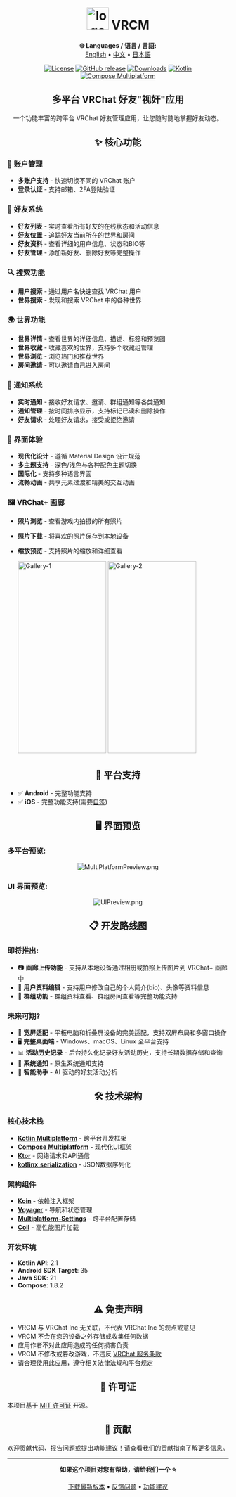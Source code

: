 <div align="center">

# <img src="image/Logo.png" width="50" height="50"  alt="logo"/> VRCM

<!-- Language Selection -->
**🌐 Languages / 语言 / 言語:**  
[English](README.md) • [中文](README_ZH.md) • [日本語](README_JP.md)


[![License](https://img.shields.io/badge/License-MIT-blue.svg)](https://opensource.org/licenses/MIT)
[![GitHub release](https://img.shields.io/github/release/vrcm-team/VRCM.svg)](https://github.com/vrcm-team/VRCM/releases/latest)
[![Downloads](https://img.shields.io/github/downloads/vrcm-team/VRCM/total?color=6451f1)](https://github.com/vrcm-team/VRCM/releases/latest)
[![Kotlin](https://img.shields.io/badge/Kotlin-2.1-blue.svg?logo=kotlin)](https://kotlinlang.org)
[![Compose Multiplatform](https://img.shields.io/badge/Compose%20Multiplatform-1.8.2-blue)](https://www.jetbrains.com/lp/compose-multiplatform/)

## 多平台 VRChat 好友"视奸"应用

一个功能丰富的跨平台 VRChat 好友管理应用，让您随时随地掌握好友动态。

</div>

<div align="center">

## ✨ 核心功能

</div>

### 🔐 账户管理
- **多账户支持** - 快速切换不同的 VRChat 账户
- **登录认证** - 支持邮箱、2FA登陆验证

### 👥 好友系统
- **好友列表** - 实时查看所有好友的在线状态和活动信息
- **好友位置** - 追踪好友当前所在的世界和房间
- **好友资料** - 查看详细的用户信息、状态和BIO等
- **好友管理** - 添加新好友、删除好友等完整操作

### 🔍 搜索功能
- **用户搜索** - 通过用户名快速查找 VRChat 用户
- **世界搜索** - 发现和搜索 VRChat 中的各种世界

### 🌍 世界功能
- **世界详情** - 查看世界的详细信息、描述、标签和预览图
- **世界收藏** - 收藏喜欢的世界，支持多个收藏组管理
- **世界浏览** - 浏览热门和推荐世界
- **房间邀请** - 可以邀请自己进入房间

### 🔔 通知系统
- **实时通知** - 接收好友请求、邀请、群组通知等各类通知
- **通知管理** - 按时间排序显示，支持标记已读和删除操作
- **好友请求** - 处理好友请求，接受或拒绝邀请

### 🎨 界面体验
- **现代化设计** - 遵循 Material Design 设计规范
- **多主题支持** - 深色/浅色与各种配色主题切换
- **国际化** - 支持多种语言界面
- **流畅动画** - 共享元素过渡和精美的交互动画

### 🖼️ VRChat+ 画廊
- **照片浏览** - 查看游戏内拍摄的所有照片
- **照片下载** - 将喜欢的照片保存到本地设备
- **缩放预览** - 支持照片的缩放和详细查看

  <img src="image/Gallery-1.png" width="201" height="437"  alt="Gallery-1"/>
  <img src="image/Gallery-2.png" width="201" height="437"  alt="Gallery-2"/>

<div align="center">

## 📱 平台支持

</div>

- ✅ **Android** - 完整功能支持
- ✅ **iOS** - 完整功能支持(需要[自签](self-signing.md))

<div align="center">

## 🖥️ 界面预览

</div>

### 多平台预览:

<div align="center">

![MultiPlatformPreview.png](image/MultiPlatformPreview.png)

</div>

### UI 界面预览:

<div align="center">

![UIPreview.png](image/UIPreview.png)

</div>

<div align="center">

## 📋 开发路线图

</div>

### 即将推出:
- 📷 **画廊上传功能** - 支持从本地设备通过相册或拍照上传图片到 VRChat+ 画廊中
- 👤 **用户资料编辑** - 支持用户修改自己的个人简介(bio)、头像等资料信息
- 👥 **群组功能** - 群组资料查看、群组房间查看等完整功能支持

### 未来可期?
- 📱 **宽屏适配** - 平板电脑和折叠屏设备的完美适配，支持双屏布局和多窗口操作
- 🖥️ **完整桌面端** - Windows、macOS、Linux 全平台支持
- 📊 **活动历史记录** - 后台持久化记录好友活动历史，支持长期数据存储和查询
- 📢 **系统通知** - 原生系统通知支持
- 🤖 **智能助手** - AI 驱动的好友活动分析

<div align="center">

## 🛠️ 技术架构

</div>

### 核心技术栈
- **[Kotlin Multiplatform](https://kotlinlang.org/multiplatform/)** - 跨平台开发框架
- **[Compose Multiplatform](https://www.jetbrains.com/lp/compose-multiplatform/)** - 现代化UI框架
- **[Ktor](https://ktor.io/)** - 网络请求和API通信
- **[kotlinx.serialization](https://github.com/Kotlin/kotlinx.serialization)** - JSON数据序列化

### 架构组件
- **[Koin](https://github.com/InsertKoinIO/koin)** - 依赖注入框架
- **[Voyager](https://github.com/adrielcafe/voyager)** - 导航和状态管理
- **[Multiplatform-Settings](https://github.com/russhwolf/multiplatform-settings)** - 跨平台配置存储
- **[Coil](https://github.com/coil-kt/coil)** - 高性能图片加载

### 开发环境
- **Kotlin API**: 2.1
- **Android SDK Target**: 35
- **Java SDK**: 21
- **Compose**: 1.8.2

<div align="center">

## ⚠️ 免责声明

</div>

- VRCM 与 VRChat Inc 无关联，不代表 VRChat Inc 的观点或意见
- VRCM 不会在您的设备之外存储或收集任何数据
- 应用作者不对此应用造成的任何损害负责
- VRCM 不修改或篡改游戏，不违反 [VRChat 服务条款](https://hello.vrchat.com/legal)
- 请合理使用此应用，遵守相关法律法规和平台规定

<div align="center">

## 📄 许可证

</div>

本项目基于 [MIT 许可证](LICENSE) 开源。

<div align="center">

## 🤝 贡献

</div>

欢迎贡献代码、报告问题或提出功能建议！请查看我们的贡献指南了解更多信息。

---

<div align="center">

**如果这个项目对您有帮助，请给我们一个 ⭐**

[下载最新版本](https://github.com/vrcm-team/VRCM/releases/latest) • [反馈问题](https://github.com/vrcm-team/VRCM/issues) • [功能建议](https://github.com/vrcm-team/VRCM/discussions)

</div>


